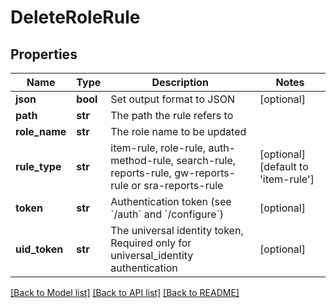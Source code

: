 # DeleteRoleRule

## Properties
Name | Type | Description | Notes
------------ | ------------- | ------------- | -------------
**json** | **bool** | Set output format to JSON | [optional] 
**path** | **str** | The path the rule refers to | 
**role_name** | **str** | The role name to be updated | 
**rule_type** | **str** | item-rule, role-rule, auth-method-rule, search-rule, reports-rule, gw-reports-rule or sra-reports-rule | [optional] [default to 'item-rule']
**token** | **str** | Authentication token (see &#x60;/auth&#x60; and &#x60;/configure&#x60;) | [optional] 
**uid_token** | **str** | The universal identity token, Required only for universal_identity authentication | [optional] 

[[Back to Model list]](../README.md#documentation-for-models) [[Back to API list]](../README.md#documentation-for-api-endpoints) [[Back to README]](../README.md)


